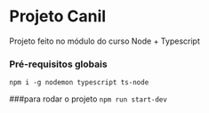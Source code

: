 # Projeto Canil
Projeto feito no módulo do curso Node + Typescript


### Pré-requisitos globais
`npm i -g nodemon typescript ts-node`

###para rodar o projeto
`npm run start-dev`